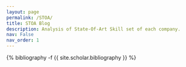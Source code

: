 ```yaml
---
layout: page
permalink: /STOA/
title: STOA Blog
description: Analysis of State-Of-Art Skill set of each company.
nav: False
nav_order: 1
---
```

<!-- _pages/publications.md -->
<div class="publications">

{% bibliography -f {{ site.scholar.bibliography }} %}

</div>
